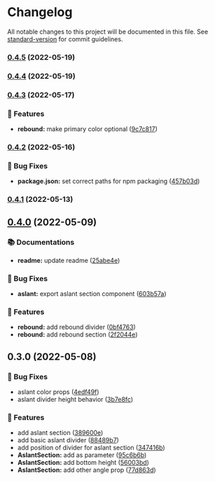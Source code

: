 # Changelog

All notable changes to this project will be documented in this file. See [standard-version](https://github.com/conventional-changelog/standard-version) for commit guidelines.

### [0.4.5](https://github.com/openscript-ch/react-section-dividers/compare/v0.4.4...v0.4.5) (2022-05-19)

### [0.4.4](https://github.com/openscript-ch/react-section-dividers/compare/v0.4.3...v0.4.4) (2022-05-19)

### [0.4.3](https://github.com/openscript-ch/react-section-dividers/compare/v0.4.2...v0.4.3) (2022-05-17)


### 🚀 Features

* **rebound:** make primary color optional ([9c7c817](https://github.com/openscript-ch/react-section-dividers/commit/9c7c8178f659c10b26747031a0b7b4fa3ea1bab0))

### [0.4.2](https://github.com/openscript-ch/react-section-dividers/compare/v0.4.1...v0.4.2) (2022-05-16)


### 🐛 Bug Fixes

* **package.json:** set correct paths for npm packaging ([457b03d](https://github.com/openscript-ch/react-section-dividers/commit/457b03d9f7eb87fc71f39595ebbb9eddf74e8962))

### [0.4.1](https://github.com/openscript-ch/react-section-dividers/compare/v0.4.0...v0.4.1) (2022-05-13)

## [0.4.0](https://github.com/openscript-ch/react-section-dividers/compare/v0.3.0...v0.4.0) (2022-05-09)


### 📚 Documentations

* **readme:** update readme ([25abe4e](https://github.com/openscript-ch/react-section-dividers/commit/25abe4edd5a3814498854bdfc5af4fe7f9c798fa))


### 🐛 Bug Fixes

* **aslant:** export aslant section component ([603b57a](https://github.com/openscript-ch/react-section-dividers/commit/603b57ade85ac21c861288ffdd5ddc63ee51ac62))


### 🚀 Features

* **rebound:** add rebound divider ([0bf4763](https://github.com/openscript-ch/react-section-dividers/commit/0bf476333f0d800f758c31fbf97de9a94d51144f))
* **rebound:** add rebound section ([2f2044e](https://github.com/openscript-ch/react-section-dividers/commit/2f2044e705279c4a51207f7cdbd56ece3870aee1))

## 0.3.0 (2022-05-08)


### 🐛 Bug Fixes

* aslant color props ([4edf49f](https://github.com/openscript-ch/react-section-dividers/commit/4edf49f6bb00159a3d440eedc7bdc280b69f9de7))
* aslant divider height behavior ([3b7e8fc](https://github.com/openscript-ch/react-section-dividers/commit/3b7e8fc8757cbe9633c63b06bcd8882a39e840a9))


### 🚀 Features

* add aslant section ([389600e](https://github.com/openscript-ch/react-section-dividers/commit/389600ef592f1f7d2413ee97903c9fab2f73b6bd))
* add basic aslant divider ([88489b7](https://github.com/openscript-ch/react-section-dividers/commit/88489b75607bd6829a94df400856d596b23a8721))
* add position of divider for aslant section ([347416b](https://github.com/openscript-ch/react-section-dividers/commit/347416b756f73a30831154cabaf7e4b78ab9166a))
* **AslantSection:** add as parameter ([95c6b6b](https://github.com/openscript-ch/react-section-dividers/commit/95c6b6b4bb8e50975c14e9ac25a3768325ab3150))
* **AslantSection:** add bottom height ([56003bd](https://github.com/openscript-ch/react-section-dividers/commit/56003bdd00cc617af8bb04483a3a227e18bf73d4))
* **AslantSection:** add other angle prop ([77d863d](https://github.com/openscript-ch/react-section-dividers/commit/77d863dbe422d6f9d0b7bb8fb7baf50ac643603c))

